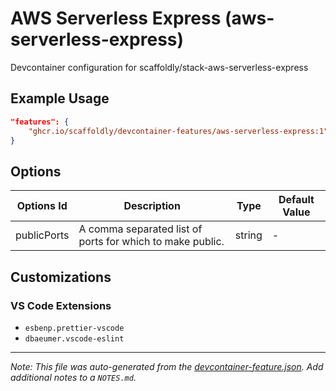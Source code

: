 
# AWS Serverless Express (aws-serverless-express)

Devcontainer configuration for scaffoldly/stack-aws-serverless-express

## Example Usage

```json
"features": {
    "ghcr.io/scaffoldly/devcontainer-features/aws-serverless-express:1": {}
}
```

## Options

| Options Id | Description | Type | Default Value |
|-----|-----|-----|-----|
| publicPorts | A comma separated list of ports for which to make public. | string | - |

## Customizations

### VS Code Extensions

- `esbenp.prettier-vscode`
- `dbaeumer.vscode-eslint`



---

_Note: This file was auto-generated from the [devcontainer-feature.json](https://github.com/scaffoldly/devcontainer-features/blob/main/src/aws-serverless-express/devcontainer-feature.json).  Add additional notes to a `NOTES.md`._
